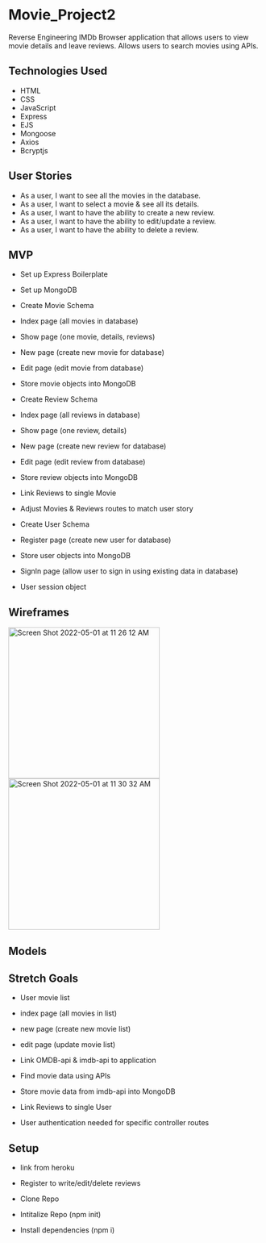 # Movie_Project2
Reverse Engineering IMDb
Browser application that allows users to view movie details and leave reviews.
Allows users to search movies using APIs.

## Technologies Used
- HTML
- CSS
- JavaScript
- Express
- EJS
- Mongoose
- Axios
- Bcryptjs

## User Stories
- As a user, I want to see all the movies in the database.
- As a user, I want to select a movie & see all its details.
- As a user, I want to have the ability to create a new review.
- As a user, I want to have the ability to edit/update a review.
- As a user, I want to have the ability to delete a review.

## MVP
- Set up Express Boilerplate
- Set up MongoDB

- Create Movie Schema
- Index page (all movies in database)
- Show page (one movie, details, reviews)
- New page (create new movie for database)
- Edit page (edit movie from database)
- Store movie objects into MongoDB

- Create Review Schema
- Index page (all reviews in database)
- Show page (one review, details)
- New page (create new review for database)
- Edit page (edit review from database)
- Store review objects into MongoDB

- Link Reviews to single Movie
- Adjust Movies & Reviews routes to match user story

- Create User Schema
- Register page (create new user for database)
- Store user objects into MongoDB
- SignIn page (allow user to sign in using existing data in database)
- User session object

## Wireframes

<img width="300" alt="Screen Shot 2022-05-01 at 11 26 12 AM" src="https://user-images.githubusercontent.com/99110345/166153102-ff2af767-e834-4173-83c2-ac56aa84c514.png">


<img width="300" alt="Screen Shot 2022-05-01 at 11 30 32 AM" src="https://user-images.githubusercontent.com/99110345/166153029-9960f495-efef-44c7-a5cb-75869262c7c1.png">

## Models

## Stretch Goals
- User movie list
- index page (all movies in list)
- new page (create new movie list)
- edit page (update movie list)

- Link OMDB-api & imdb-api to application
- Find movie data using APIs
- Store movie data from imdb-api into MongoDB

- Link Reviews to single User
- User authentication needed for specific controller routes

## Setup
- link from heroku
- Register to write/edit/delete reviews

- Clone Repo
- Intitalize Repo (npm init)
- Install dependencies (npm i)
